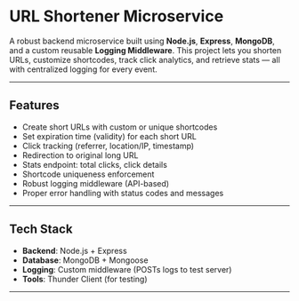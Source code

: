 # URL Shortener Microservice

A robust backend microservice built using **Node.js**, **Express**, **MongoDB**, and a custom reusable **Logging Middleware**. This project lets you shorten URLs, customize shortcodes, track click analytics, and retrieve stats — all with centralized logging for every event.

---

## Features

-  Create short URLs with custom or unique shortcodes
- Set expiration time (validity) for each short URL
- Click tracking (referrer, location/IP, timestamp)
- Redirection to original long URL
- Stats endpoint: total clicks, click details
- Shortcode uniqueness enforcement
- Robust logging middleware (API-based)
- Proper error handling with status codes and messages

---

## Tech Stack

- **Backend**: Node.js + Express
- **Database**: MongoDB + Mongoose
- **Logging**: Custom middleware (POSTs logs to test server)
- **Tools**: Thunder Client (for testing)

---


